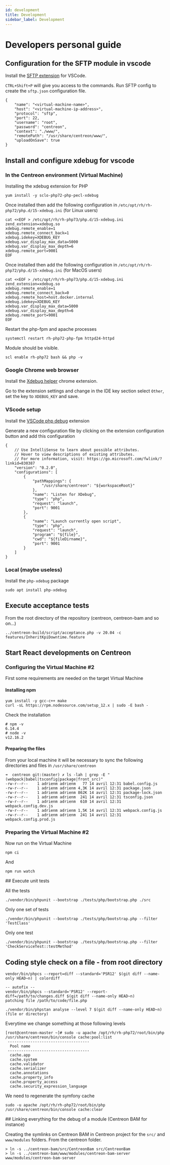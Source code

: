 ```yaml
---
id: development
title: Development
sidebar_label: Development
---
```


# Developers personal guide

## Configuration for the SFTP module in vscode

Install the [SFTP extension](https://marketplace.visualstudio.com/items?itemName=liximomo.sftp) for VSCode.

`CTRL+Shift+P` will give you access to the commands.
Run SFTP config to create the `sftp.json` configuration file.

```
{
    "name": "<virtual-machine-name>",
    "host": "<virtual-machine-ip-address>",
    "protocol": "sftp",
    "port": 22,
    "username": "root",
    "password": "centreon",
    "context": "./www/",
    "remotePath": "/usr/share/centreon/www/",
    "uploadOnSave": true
}
```

## Install and configure xdebug for vscode

### In the Centreon environment (Virtual Machine)

Installing the xdebug extension for PHP

```
yum install -y sclo-php72-php-pecl-xdebug
```

Once installed then add the following configuration in `/etc/opt/rh/rh-php72/php.d/15-xdebug.ini` (for Linux users)

```
cat <<EOF > /etc/opt/rh/rh-php73/php.d/15-xdebug.ini
zend_extension=xdebug.so
xdebug.remote_enable=1
xdebug.remote_connect_back=1
xdebug.idekey=XDEBUG_KEY
xdebug.var_display_max_data=5000
xdebug.var_display_max_depth=6
xdebug.remote_port=9001
EOF
```

Once installed then add the following configuration in `/etc/opt/rh/rh-php72/php.d/15-xdebug.ini` (for MacOS users)
```
cat <<EOF > /etc/opt/rh/rh-php73/php.d/15-xdebug.ini
zend_extension=xdebug.so
xdebug.remote_enable=1
xdebug.remote_connect_back=0
xdebug.remote_host=host.docker.internal
xdebug.idekey=XDEBUG_KEY
xdebug.var_display_max_data=5000
xdebug.var_display_max_depth=6
xdebug.remote_port=9001
EOF
```

Restart the php-fpm and apache processes
```
systemctl restart rh-php72-php-fpm httpd24-httpd
```

Module should be visible.
```
scl enable rh-php72 bash && php -v
```

### Google Chrome web browser

Install the [Xdebug helper](https://chrome.google.com/webstore/detail/xdebug-helper/eadndfjplgieldjbigjakmdgkmoaaaoc) chrome extension.

Go to the extension settings and change in the IDE key section select
`Other`, set the key to `XDEBUG_KEY` and save.

### VScode setup

Install the [VSCode php debug](https://marketplace.visualstudio.com/items?itemName=felixfbecker.php-debug) extension

Generate a new configuration file by clicking on the extension configuration button and add this configuration
```
{
    // Use IntelliSense to learn about possible attributes.
    // Hover to view descriptions of existing attributes.
    // For more information, visit: https://go.microsoft.com/fwlink/?linkid=830387
    "version": "0.2.0",
    "configurations": [
        {
            "pathMappings": {
                "/usr/share/centreon": "${workspaceRoot}"
            },
            "name": "Listen for XDebug",
            "type": "php",
            "request": "launch",
            "port": 9001
        },
        {
            "name": "Launch currently open script",
            "type": "php",
            "request": "launch",
            "program": "${file}",
            "cwd": "${fileDirname}",
            "port": 9001
        }
    ]
}
```

### Local (maybe useless)
Install the `php-xdebug` package
```
sudo apt install php-xdebug
```

## Execute acceptance tests
From the root directory of the repository (centreon, centreon-bam and so on...)

```
../centreon-build/script/acceptance.php -v 20.04 -c features/InheritKpiDowntime.feature
```

## Start React developments on Centreon

### Configuring the Virtual Machine #2

First some requirements are needed on the target Virtual Machine

#### Installing npm

```
yum install -y gcc-c++ make
curl -sL https://rpm.nodesource.com/setup_12.x | sudo -E bash -
```

Check the installation

```
# npm -v
6.14.4
# node -v
v12.16.2
```

#### Preparing the files

From your local machine it will be necessary to sync the following directories and files in `/usr/share/centreon`

```
➜  centreon git:(master) ✗ ls -lah | grep -E "(webpack|babel|tsconfig|package|front_src)"
-rw-r--r--    1 adrienm adrienm   77 14 avril 12:31 babel.config.js
-rw-r--r--    1 adrienm adrienm 4,3K 14 avril 12:31 package.json
-rw-r--r--    1 adrienm adrienm 862K 14 avril 12:31 package-lock.json
-rw-r--r--    1 adrienm adrienm  241 14 avril 12:31 tsconfig.json
-rw-r--r--    1 adrienm adrienm  610 14 avril 12:31 webpack.config.dev.js
-rw-r--r--    1 adrienm adrienm 1,5K 14 avril 12:31 webpack.config.js
-rw-r--r--    1 adrienm adrienm  241 14 avril 12:31 webpack.config.prod.js
```

### Preparing the Virtual Machine #2

Now run on the Virtual Machine

```
npm ci
```

And

```
npm run watch
```

## Execute unit tests

All the tests
```
./vendor/bin/phpunit --bootstrap ./tests/php/bootstrap.php ./src
```

Only one set of tests
```
./vendor/bin/phpunit --bootstrap ./tests/php/bootstrap.php --filter 'TestClass'
```

Only one test
```
./vendor/bin/phpunit --bootstrap ./tests/php/bootstrap.php --filter 'CheckServiceTest::testMethod'
```

## Coding style check on a file - from root directory

```
vendor/bin/phpcs --report=diff --standard='PSR12' $(git diff --name-only HEAD~n) | colordiff

-- autofix --
vendor/bin/phpcs --standard='PSR12' --report-diff=/path/to/changes.diff $(git diff --name-only HEAD~n)
patching file /path/to/code/file.php
```

```
./vendor/bin/phpstan analyse --level 7 $(git diff --name-only HEAD~n) (file or directory)
```

Everytime we change something at those following levels
```
[root@centreon-master ~]# sudo -u apache /opt/rh/rh-php72/root/bin/php /usr/share/centreon/bin/console cache:pool:list
 ------------------------------------
  Pool name
 ------------------------------------
  cache.app
  cache.system
  cache.validator
  cache.serializer
  cache.annotations
  cache.property_info
  cache.property_access
  cache.security_expression_language
```

We need to regenerate the symfony cache

```
sudo -u apache /opt/rh/rh-php72/root/bin/php /usr/share/centreon/bin/console cache:clear
```

## Linking everything for the debug of a module (Centreon BAM for instance)


Creating the symlinks on Centreon BAM in Centreon project for the `src/` and `www/modules` folders.
From the centreon folder.

```
> ln -s ../centreon-bam/src/CentreonBam src/CentreonBam
> ln -s ../centreon-bam/www/modules/centreon-bam-server www/modules/centreon-bam-server
```

